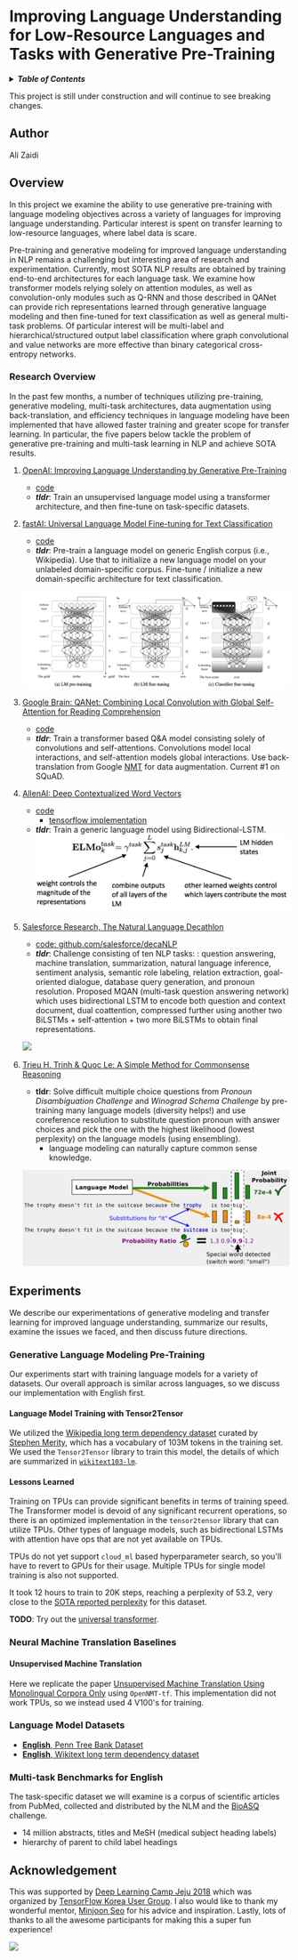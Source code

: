 Improving Language Understanding for Low-Resource Languages and Tasks with Generative Pre-Training
===============================================

<details>
<summary><strong><em>Table of Contents</em></strong></summary>

<!-- TOC -->

- [Author](#author)
- [Overview](#overview)
    - [Research Overview](#research-overview)
- [Experiments](#experiments)
    - [Generative Language Modeling Pre-Training](#generative-language-modeling-pre-training)
        - [Language Model Training with Tensor2Tensor](#language-model-training-with-tensor2tensor)
        - [Lessons Learned](#lessons-learned)
    - [Neural Machine Translation Baselines](#neural-machine-translation-baselines)
        - [Unsupervised Machine Translation](#unsupervised-machine-translation)
    - [Language Model Datasets](#language-model-datasets)
    - [Multi-task Benchmarks for English](#multi-task-benchmarks-for-english)
- [Acknowledgement](#acknowledgement)

<!-- /TOC -->

</details>

This project is still under construction and will continue to see breaking changes.

## Author

Ali Zaidi

## Overview

In this project we examine the ability to use generative pre-training with language modeling objectives across a variety of languages for improving language understanding. Particular interest is spent on transfer learning to low-resource languages, where label data is scare.

Pre-training and generative modeling for improved language understanding in NLP remains a challenging but interesting area of research and experimentation. Currently, most SOTA NLP results are obtained by training end-to-end architectures for each language task. We examine how transformer models relying solely on attention modules, as well as convolution-only modules such as Q-RNN and those described in QANet can provide rich representations learned through generative language modeling and then fine-tuned for text classification as well as general multi-task problems. Of particular interest will be multi-label and hierarchical/structured output label classification where graph convolutional and value networks are more effective than binary categorical cross-entropy networks.

### Research Overview

In the past few months, a number of techniques utilizing pre-training, generative modeling, multi-task architectures, data augmentation using back-translation, and efficiency techniques in language modeling have been implemented that have allowed faster training and greater scope for transfer learning. In particular, the five papers below tackle the problem of generative pre-training and multi-task learning in NLP and achieve SOTA results.

1. [OpenAI: Improving Language Understanding by Generative Pre-Training](https://blog.openai.com/language-unsupervised/)
    * [code](https://github.com/openai/finetune-transformer-lm)
    * **_tldr_**: Train an unsupervised language model using a transformer architecture, and then fine-tune on task-specific datasets.
2. [fastAI: Universal Language Model Fine-tuning for Text Classification](http://nlp.fast.ai/classification/2018/05/15/introducting-ulmfit.html)
    - [code](https://github.com/fastai/fastai/tree/master/fastai) 
    * **_tldr_**: Pre-train a language model on generic English corpus (i.e., Wikipedia). Use that to initialize a new language model on your unlabeled domain-specific corpus. Fine-tune / initialize a new domain-specific architecture for text classification.

    ![](imgs/ulmfit.png)

3. [Google Brain: QANet: Combining Local Convolution with Global Self-Attention for Reading Comprehension](https://arxiv.org/pdf/1804.09541.pdf)
    - [code](https://github.com/ni9elf/QANet)
    - **_tldr_**: Train a transformer based Q&A model consisting solely of convolutions and self-attentions. Convolutions model local interactions, and self-attention models global interactions. Use back-translation from Google [NMT](https://github.com/tensorflow/nmt) for data augmentation. Current #1 on SQuAD.
4. [AllenAI: Deep Contextualized Word Vectors](https://arxiv.org/abs/1802.05365)
    - [code](https://github.com/allenai/allennlp/blob/master/tutorials/how_to/elmo.md)
        * [tensorflow implementation](https://github.com/allenai/bilm-tf)
    - **_tldr_**: Train a generic language model using Bidirectional-LSTM. 
    ![](imgs/elmo.png)
5. [Salesforce Research, The Natural Language Decathlon](https://einstein.ai/research/the-natural-language-decathlon)
    - [code: github.com/salesforce/decaNLP](https://github.com/salesforce/decaNLP)
    - **_tldr_**: Challenge consisting of ten NLP tasks: : question answering, machine translation, summarization, natural language inference, sentiment analysis, semantic role labeling, relation extraction, goal-oriented dialogue, database query generation, and pronoun resolution. Proposed MQAN (multi-task question answering network) which uses bidirectional LSTM to encode both question and context document, dual coattention, compressed further using another two BiLSTMs + self-attention + two more BiLSTMs to obtain final representations.

    ![](https://einstein.ai/static/images/pages/research/decaNLP/MQAN.png)
6. [Trieu H. Trinh & Quoc Le: A Simple Method for Commonsense Reasoning](https://arxiv.org/abs/1806.02847)
    - **__tldr__**: Solve difficult multiple choice questions from _Pronoun Disambiguation Challenge_ and _Winograd Schema Challenge_ by pre-training many language models (diversity helps!) and use coreference resolution to substitute question pronoun with answer choices and pick the one with the highest likelihood (lowest perplexity) on the language models (using ensembling).
        * language modeling can naturally capture common sense knowledge.
    
    ![](imgs/commonsense.png)

## Experiments

We describe our experimentations of generative modeling and transfer learning for improved language understanding, summarize our results, examine the issues we faced, and then discuss future directions.

### Generative Language Modeling Pre-Training

Our experiments start with training language models for a variety of datasets. Our overall approach is similar across languages, so we discuss our implementation with English first.

#### Language Model Training with Tensor2Tensor

We utilized the [Wikipedia long term dependency dataset](https://einstein.ai/research/the-wikitext-long-term-dependency-language-modeling-dataset) curated by [Stephen Merity](https://twitter.com/Smerity/), which has a vocabulary of 103M tokens in the training set. We used the `Tensor2Tensor` library to train this model, the details of which are summarized in [`wikitext103-lm`](https://github.com/akzaidi/fine-lm/tree/presentation/src#language-model-training-with-tensor2tensor).


#### Lessons Learned

Training on TPUs can provide significant benefits in terms of training speed. The Transformer model is devoid of any significant recurrent operations, so there is an optimized implementation in the `tensor2tensor` library that can utilize TPUs. Other types of language models, such as bidirectional LSTMs with attention have ops that are not yet available on TPUs. 

TPUs do not yet support `cloud_ml` based hyperparameter search, so you'll have to revert to GPUs for their usage. Multiple TPUs for single model training is also not supported.

It took 12 hours to train to 20K steps, reaching a perplexity of 53.2, very close to the [SOTA reported perplexity](https://arxiv.org/pdf/1708.02182.pdf) for this dataset.

**TODO**: Try out the [universal transformer](https://github.com/tensorflow/tensor2tensor/blob/master/tensor2tensor/models/research/universal_transformer.py).

### Neural Machine Translation Baselines

#### Unsupervised Machine Translation

Here we replicate the paper [Unsupervised Machine Translation Using Monolingual Corpora Only](https://arxiv.org/abs/1711.00043) using `OpenNMT-tf`. This implementation did not work TPUs, so we instead used 4 V100's for training.

### Language Model Datasets

- [**English**, Penn Tree Bank Dataset](https://catalog.ldc.upenn.edu/ldc99t42)
- [**English**, Wikitext long term dependency dataset](https://einstein.ai/research/the-wikitext-long-term-dependency-language-modeling-dataset)


### Multi-task Benchmarks for English

The task-specific dataset we will examine is a corpus of scientific articles from PubMed, collected and distributed by the NLM and the [BioASQ](http://bioasq.org/) challenge.

- 14 million abstracts, titles and MeSH (medical subject heading labels)
- hierarchy of parent to child label headings

## Acknowledgement

This was supported by [Deep Learning Camp Jeju 2018](http://jeju.dlcamp.org/2018/) which was organized by [TensorFlow Korea User Group](https://facebook.com/groups/TensorFlowKR/). I also would like to thank my wonderful mentor, [Minjoon Seo](https://seominjoon.github.io/) for his advice and inspiration. Lastly, lots of thanks to all the awesome participants for making this a super fun experience!

![](https://cdn-images-1.medium.com/max/2000/1*IfjQyGlgAIo8yCvZwtk4CA.jpeg)
